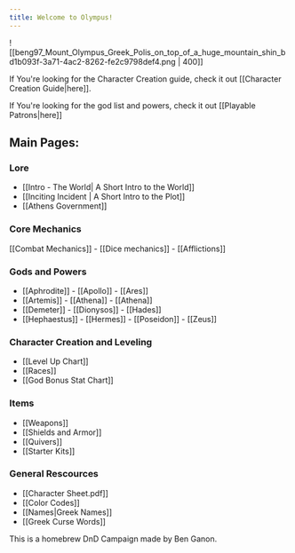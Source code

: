 ```yaml
---
title: Welcome to Olympus!
---
```

![[beng97_Mount_Olympus_Greek_Polis_on_top_of_a_huge_mountain_shin_bd1b093f-3a71-4ac2-8262-fe2c9798def4.png | 400]]

If You're looking for the Character Creation guide, check it out [[Character Creation Guide|here]].

If You're looking for the god list and powers, check it out [[Playable Patrons|here]] 
## Main Pages:

### Lore
- [[Intro - The World| A Short Intro to the World]]
- [[Inciting Incident | A Short Intro to the Plot]]
- [[Athens Government]]
### Core Mechanics
[[Combat Mechanics]]  - [[Dice mechanics]] - [[Afflictions]] 

### Gods and Powers
- [[Aphrodite]] - [[Apollo]] - [[Ares]] 
- [[Artemis]] - [[Athena]] - [[Athena]] 
- [[Demeter]] - [[Dionysos]] - [[Hades]] 
- [[Hephaestus]] - [[Hermes]] - [[Poseidon]] - [[Zeus]]
### Character Creation and Leveling
- [[Level Up Chart]] 
- [[Races]] 
- [[God Bonus Stat Chart]]
### Items
- [[Weapons]]
- [[Shields and Armor]]
- [[Quivers]]
- [[Starter Kits]]
### General Rescources
- [[Character Sheet.pdf]]
-  [[Color Codes]]
- [[Names|Greek Names]]
- [[Greek Curse Words]]


This is a homebrew DnD Campaign made by Ben Ganon.